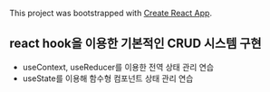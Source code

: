 This project was bootstrapped with [Create React App](https://github.com/facebook/create-react-app).

## react hook을 이용한 기본적인 CRUD 시스템 구현

- useContext, useReducer를 이용한 전역 상태 관리 연습
- useState를 이용해 함수형 컴포넌트 상태 관리 연습
